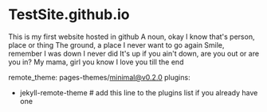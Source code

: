 # TestSite.github.io
This is my first website hosted in github
A noun, okay I know that's person, place or thing
The ground, a place I never want to go again
Smile, remember I was down I never did
It's up if you ain't down, are you out or are you in?
My mama, girl you know I love you till the end

remote_theme: pages-themes/minimal@v0.2.0
plugins:
- jekyll-remote-theme # add this line to the plugins list if you already have one
